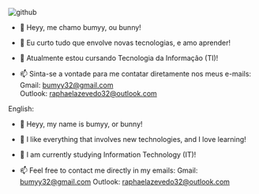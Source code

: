 ![github](https://img.shields.io/badge/GitHub-000000?style=for-the-badge&logo=GitHub&logoColor=white)

- 👋 Heyy, me chamo bumyy, ou bunny!



- 👀 Eu curto tudo que envolve novas tecnologias, e amo aprender!



- 🌱 Atualmente estou cursando Tecnologia da Informação (TI)!





- 📫 Sinta-se a vontade para me contatar diretamente nos meus e-mails:
Gmail: bumyy32@gmail.com  
Outlook: raphaelazevedo32@outlook.com

English:

- 👋 Heyy, my name is bumyy, or bunny!



- 👀 I like everything that involves new technologies, and I love learning!



- 🌱 I am currently studying Information Technology (IT)!





- 📫 Feel free to contact me directly in my emails:
Gmail: bumyy32@gmail.com
Outlook: raphaelazevedo32@outlook.com

